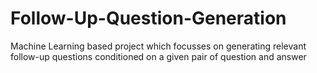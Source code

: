 # Follow-Up-Question-Generation
Machine Learning based project which focusses on generating relevant follow-up questions conditioned on a given pair of question and answer

